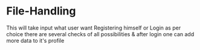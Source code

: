 # File-Handling
This will take input what user want Registering himself or Login as per choice there are several checks of all possibilities &amp; after login one can add more data to it's profile
